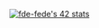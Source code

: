 <a href="https://github.com/JaeSeoKim/badge42"><img src="https://badge42.vercel.app/api/v2/cldx5fgmg00060fl7ypfhg7pq/stats?cursusId=21&coalitionId=276" alt="fde-fede's 42 stats" /></a>

